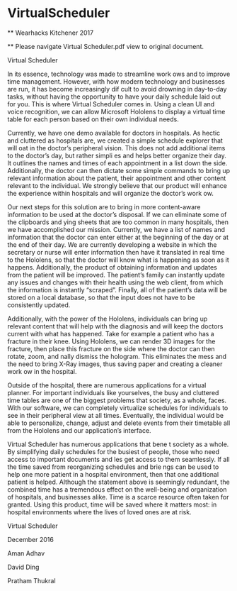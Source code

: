 # VirtualScheduler 

** Wearhacks Kitchener 2017

** Please navigate Virtual Scheduler.pdf view to original document.

Virtual Scheduler

In its essence, technology was made to streamline work  ows and to improve time management. However, with how modern technology and businesses are run, it has become increasingly dif  cult to avoid drowning in day-to-day tasks, without having the opportunity to have your daily schedule laid out for you. This is where Virtual Scheduler comes in. Using a clean UI and voice recognition, we can allow Microsoft Hololens to display a virtual time table for each person based on their own individual needs.

Currently, we have one demo available for doctors in hospitals. As hectic and cluttered as hospitals are, we created a simple schedule explorer that will   oat in the doctor’s peripheral vision. This does not add additional items to the doctor’s day, but rather simpli  es and helps better organize their day. It outlines the names and times of each appointment in a list down the side. Additionally, the doctor can then dictate some simple commands to bring up relevant information about the patient, their appointment and other content relevant to the individual. We strongly believe that our product will enhance the experience within hospitals and will organize the doctor’s work  ow.

Our next steps for this solution are to bring in more content-aware information to be used at the doctor’s disposal. If we can eliminate some of the clipboards and   ying sheets that are too common in many hospitals, then we have accomplished our mission. Currently, we have a list of names and information that the doctor can enter either at the beginning of the day or at the end of their day. We are currently developing a website in which the secretary or nurse will enter information then have it translated in real time to the Hololens, so that the doctor will know what is happening as soon as it happens. Additionally, the product of obtaining information and updates from the patient will be improved. The patient’s family can instantly update any issues and changes with their health using the web client, from which the information is instantly “scraped”. Finally, all of the patient’s data will be stored on a local database, so that the input does not have to be consistently updated.

Additionally, with the power of the Hololens, individuals can bring up relevant content that will help with the diagnosis and will keep the doctors current with what has happened. Take for example a patient who has a fracture in their knee. Using Hololens, we can render 3D images for the fracture, then place this fracture on the side where the doctor can then rotate, zoom, and   nally dismiss the hologram. This eliminates the mess and the need to bring X-Ray images, thus saving paper and creating a cleaner work  ow in the hospital.

Outside of the hospital, there are numerous applications for a virtual planner. For important individuals like yourselves, the busy and cluttered time tables are one of the biggest problems that society, as a whole, faces. With our software, we can completely virtualize schedules for individuals to see in their peripheral view at all times. Eventually, the individual would be able to personalize, change, adjust and delete events from their timetable all from the Hololens and our application’s interface.

Virtual Scheduler has numerous applications that bene  t society as a whole. By simplifying daily schedules for the busiest of people, those who need access to important documents and   les get access to them seamlessly. If all the time saved from reorganizing
schedules and brie  ngs can be used to help one more patient in a hospital environment, then that one additional patient is helped. Although the statement above is seemingly redundant, the combined time has a tremendous effect on the well-being and organization of hospitals, and businesses alike. Time is a scarce resource often taken for granted. Using this product, time will be saved where it matters most: in hospital environments where the lives of loved ones are at risk.


Virtual Scheduler

December 2016

Aman Adhav

David Ding

Pratham Thukral
